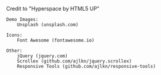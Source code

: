 Credit to "Hyperspace by HTML5 UP"


	Demo Images:
		Unsplash (unsplash.com)

	Icons:
		Font Awesome (fontawesome.io)

	Other:
		jQuery (jquery.com)
		Scrollex (github.com/ajlkn/jquery.scrollex)
		Responsive Tools (github.com/ajlkn/responsive-tools)

